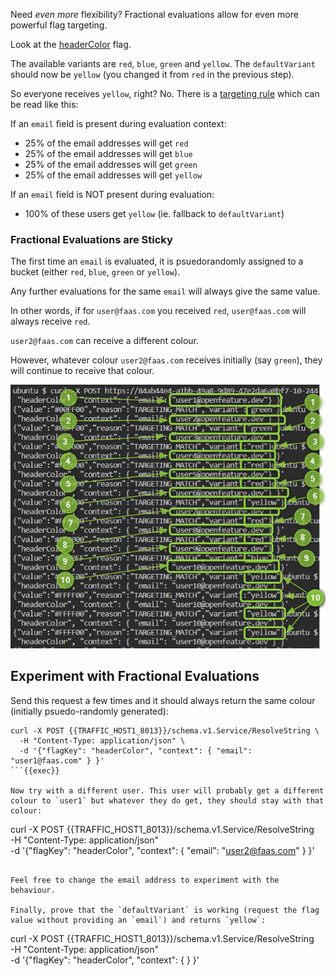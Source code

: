 Need *even more* flexibility? Fractional evaluations allow for even more powerful flag targeting.

Look at the [headerColor]({{TRAFFIC_HOST1_3000}}/openfeature/flags/src/branch/main/example_flags.flagd.json#L84-L121) flag.

The available variants are `red`, `blue`, `green` and `yellow`. The `defaultVariant` should now be `yellow` (you changed it from `red` in the previous step).

So everyone receives `yellow`, right? No. There is a [targeting rule]({{TRAFFIC_HOST1_3000}}/openfeature/flags/src/branch/main/example_flags.flagd.json#L93-L120) which can be read like this:

If an `email` field is present during evaluation context:
- 25% of the email addresses will get `red`
- 25% of the email addresses will get `blue`
- 25% of the email addresses will get `green`
- 25% of the email addresses will get `yellow`

If an `email` field is NOT present during evaluation:
- 100% of these users get `yellow` (ie. fallback to `defaultVariant`)

### Fractional Evaluations are Sticky
The first time an `email` is evaluated, it is psuedorandomly assigned to a bucket (either `red`, `blue`, `green` or `yellow`).

Any further evaluations for the same `email` will always give the same value.

In other words, if for `user@faas.com` you received `red`, `user@faas.com` will always receive `red`.

`user2@faas.com` can receive a different colour.

However, whatever colour `user2@faas.com` receives initially (say `green`), they will continue to receive that colour.

![fractional evaluation](./assets/images/fractional-evaluation.png)

## Experiment with Fractional Evaluations

Send this request a few times and it should always return the same colour (initially psuedo-randomly generated):

```
curl -X POST {{TRAFFIC_HOST1_8013}}/schema.v1.Service/ResolveString \
  -H "Content-Type: application/json" \
  -d '{"flagKey": "headerColor", "context": { "email": "user1@faas.com" } }'
```{{exec}}

Now try with a different user. This user will probably get a different colour to `user1` but whatever they do get, they should stay with that colour:

```
curl -X POST {{TRAFFIC_HOST1_8013}}/schema.v1.Service/ResolveString \
  -H "Content-Type: application/json" \
  -d '{"flagKey": "headerColor", "context": { "email": "user2@faas.com" } }'
```{{exec}}

Feel free to change the email address to experiment with the behaviour.

Finally, prove that the `defaultVariant` is working (request the flag value without providing an `email`) and returns `yellow`:

```
curl -X POST {{TRAFFIC_HOST1_8013}}/schema.v1.Service/ResolveString \
  -H "Content-Type: application/json" \
  -d '{"flagKey": "headerColor", "context": { } }'
```{{exec}}